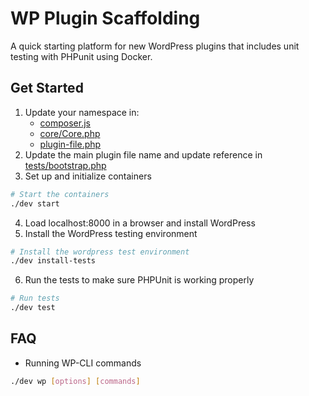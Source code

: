 # WP Plugin Scaffolding

A quick starting platform for new WordPress plugins that includes unit testing with PHPunit using Docker.

## Get Started
1. Update your namespace in:
   - [composer.js](composer.js)
   - [core/Core.php](core/Core.php)
   - [plugin-file.php](plugin-file.php)
2. Update the main plugin file name and update reference in [tests/bootstrap.php](tests/bootstrap.php#L32)
3. Set up and initialize containers
```bash
# Start the containers
./dev start
```
4. Load localhost:8000 in a browser and install WordPress
5. Install the WordPress testing environment
```bash
# Install the wordpress test environment
./dev install-tests
```
6. Run the tests to make sure PHPUnit is working properly
```bash
# Run tests
./dev test
```

## FAQ
- Running WP-CLI commands
```bash
./dev wp [options] [commands]
```
